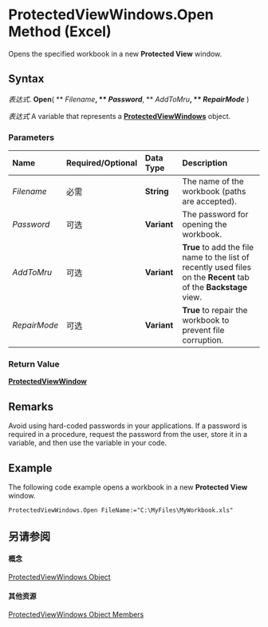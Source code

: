 
# ProtectedViewWindows.Open Method (Excel)

Opens the specified workbook in a new  **Protected View** window.


## Syntax

 _表达式_. **Open**( ** _Filename_**, ** _Password_**, ** _AddToMru_**, ** _RepairMode_** )

 _表达式_ A variable that represents a **[ProtectedViewWindows](c280b1c5-c605-6453-3604-3a409a8289d0.md)** object.


### Parameters



|**Name**|**Required/Optional**|**Data Type**|**Description**|
|:-----|:-----|:-----|:-----|
| _Filename_|必需|**String**|The name of the workbook (paths are accepted).|
| _Password_|可选|**Variant**|The password for opening the workbook.|
| _AddToMru_|可选|**Variant**|**True** to add the file name to the list of recently used files on the **Recent** tab of the **Backstage** view.|
| _RepairMode_|可选|**Variant**|**True** to repair the workbook to prevent file corruption.|

### Return Value

 **[ProtectedViewWindow](6a32240c-c90b-c51a-6f8e-c3ff496b9855.md)**


## Remarks

Avoid using hard-coded passwords in your applications. If a password is required in a procedure, request the password from the user, store it in a variable, and then use the variable in your code.


## Example

The following code example opens a workbook in a new  **Protected View** window.


```
ProtectedViewWindows.Open FileName:="C:\MyFiles\MyWorkbook.xls" 

```


## 另请参阅


#### 概念


[ProtectedViewWindows Object](c280b1c5-c605-6453-3604-3a409a8289d0.md)
#### 其他资源


[ProtectedViewWindows Object Members](http://msdn.microsoft.com/library/9db45984-87cc-2f62-c9aa-80a653f3a2d0%28Office.15%29.aspx)